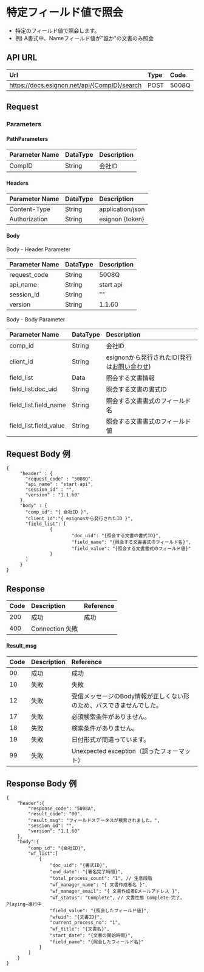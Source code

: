 # 特定フィールド値で照会

* 特定のフィールド値で照会します。
* 例\) A書式中、Nameフィールド値が"誰か"の文書のみ照会

## API URL

| Url | Type | **Code** |
| :--- | :--- | :--- |
| https://docs.esignon.net/api/{CompID}/search | POST | 5008Q |

## Request

### Parameters

#### PathParameters

| **Parameter Name** | DataType | **Description** |
| :--- | :--- | :--- |
| CompID | String | 会社ID |

####  Headers

| **Parameter Name**                         | DataType | **Description** |
| :--- | :--- | :--- |
| Content-Type | String | application/json |
| Authorization | String | esignon {token} |

####   Body 

  Body - Header Parameter

| **Parameter Name**                         | DataType | **Description** |
| :--- | :--- | :--- |
| request\_code | String | 5008Q |
| api\_name | String | start api |
| session\_id | String | "" |
| version | String | 1.1.60 |

  Body - Body Parameter

| **Parameter Name** | DataType | **Description** |
| :--- | :--- | :--- |
| comp\_id | String | 会社ID |
| client\_id | String |  esignonから発行されたID\(発行は[お問い合わせ](https://esignon.net/jp/customer/)\) |
| field\_list | Data | 照会する文書情報 |
| field\_list.doc\_uid | String | 照会する文書の書式ID |
| field\_list.field\_name | String | 照会する文書書式のフィールド名 |
| field\_list.field\_value | String | 照会する文書書式のフィールド値 |

## Request Body 例

```text
{
	 "header" : {
	   "request_code" : "5008Q",            
	   "api_name" : "start api",    
	   "session_id" : "",    
	   "version" : "1.1.60"
	 },
	 "body" : {
	   "comp_id": "{ 会社ID }",
	   "client_id":"{ esignonから発行されたID }",
	   "field_list": [ 
			    {
						"doc_uid": "{照会する文書の書式ID}",
						"field_name": "{照会する文書書式のフィールド名}",
						"field_value": "{照会する文書書式のフィールド値}"
			    }
	   ]
	 }
}

```

## Response

| Code | **Description** | **Reference** |
| :--- | :--- | :--- |
| 200 | 成功 | 成功 |
| 400 | Connection 失敗 |  |

#### Result\_msg

| Code | **Description** | **Reference** |
| :--- | :--- | :--- |
| 00 | 成功 | 成功 |
| 10 | 失敗 | 失敗 |
| 12 | 失敗 | 受信メッセージのBody情報が正しくない形のため、パスできませんでした。 |
| 17 | 失敗 | 必須検索条件がありません。 |
| 18 | 失敗 | 検索条件がありません。 |
| 19 | 失敗 | 日付形式が間違っています。 |
| 99 | 失敗 | Unexpected exception（誤ったフォーマット） |

## Response Body 例

```text
{
	"header":{
		"response_code": "5008A",
		"result_code": "00",
		"result_msg": "フィールドステータスが検索されました。",
		"session_id": "",
		"version": "1.1.60"
	},
	"body":{
		"comp_id": "{会社ID}",
		"wf_list":[
			{
				"doc_uid": "{書式ID}",
				"end_date": "{署名完了時間}",
				"total_process_count": "1", // 生息段階
				"wf_manager_name": "{ 文書作成者名 }",
				"wf_manager_email": "{ 文書作成者Eメールアドレス }",
				"wf_status": "Complete", // 文書性態 Complete–完了、Playing–進行中
				"field_value": "{照会したフィールド値}",
				"wfuid": "{文書ID}",
				"current_process_no": "1",
				"wf_title": "{文書名}",
				"start_date": "{文書の開始時間}",
				"field_name": "{照会したフィールド名}"
			}
		]
	}
}

```

